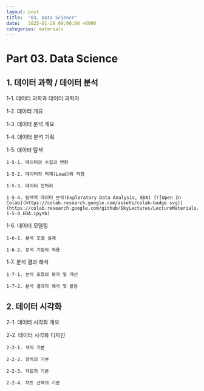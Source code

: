 ```yaml
---
layout: post
title:  "03. Data Science"
date:   2025-01-29 09:00:00 +0900
categories: materials
---
```


# Part 03. Data Science

## **1. 데이터 과학 / 데이터 분석**

1-1. 데이터 과학과 데이터 과학자

1-2. 데이터 개요

1-3. 데이터 분석 개요

1-4. 데이터 분석 기획

1-5. 데이터 탐색

    1-5-1. 데이터의 수집과 변환

    1-5-2. 데이터의 적재(Load)와 저장

    1-5-3. 데이터 전처리

    1-5-4. 탐색적 데이터 분석(Exploratory Data Analysis, EDA) [![Open In Colab](https://colab.research.google.com/assets/colab-badge.svg)](https://colab.research.google.com/github/SkyLectures/LectureMaterials/blob/main/Part03_DataScience/P03-1-5-4_EDA.ipynb)

1-6. 데이터 모델링

    1-6-1. 분석 모델 설계

    1-6-2. 분석 기법의 적용

1-7. 분석 결과 해석

    1-7-1. 분석 모형의 평가 및 개선

    1-7-2. 분석 결과의 해석 및 활용    

## **2. 데이터 시각화**

2-1. 데이터 시각화 개요

2-2. 데이터 시각화 디자인

    2-2-1. 색의 기본

    2-2-2. 장식의 기본

    2-2-3. 차트의 기본
    
    2-2-4. 차트 선택의 기본